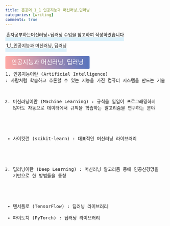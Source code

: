 ```yaml
---
title: 혼공머_1_1 인공지능과 머신러닝,딥러닝
categories: [writing] 
comments: true
---
```

<p><span style="border-bottom: 12px solid #dcf1fb; padding: 0 0 0 0.2em;">혼자공부하는머신러닝+딥러닝 수업을 참고하여 작성하였습니다</span></p>
<p><span style="border-bottom: 12px solid #dcf1fb; padding: 0 0 0 0.2em;">1_1_인공지능과 머신러닝, 딥러닝</span></p>

<html lang="en">
<head>
    <meta charset="UTF-8">
    <title>정의</title>
</head>
<body>

<pre>
</pre>

<p><span style="background: linear-gradient(to right, #ffa7a3, #5673bd); padding: 0.43em 1em; font-size: 19px; border-radius: 3px; color: #ffffff;">인공지능과 머신러닝, 딥러닝</span></p>
<pre>
1. 인공지능이란 (Artificial Intelligence)
: 사람처럼 학습하고 추론할 수 있는 지능을 가진 컴퓨터 시스템을 만드는 기술

2. 머신러닝이란 (Machine Learning)
: 규칙을 일일이 프로그래밍하지 않아도 자동으로 데이터에서 규칙을 학습하는 알고리즘을 연구하는 분야

- 사이킷런 (scikit-learn) : 대표적인 머신러닝 라이브러리

3. 딥러닝이란 (Deep Learning)
: 머신러닝 알고리즘 중에 인공신경망을 기반으로 한 방법들을 통칭

- 텐서플로 (TensorFlow) : 딥러닝 라이브러리
- 파이토치 (PyTorch) : 딥러닝 라이브러리
</pre>

</body>
</html>


